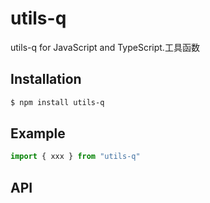 <!--
 * @Author: lrqnew
 * @Date: 2021-12-15 15:17:47
 * @LastEditors: Please set LastEditors
 * @LastEditTime: 2021-12-15 18:28:32
 * @FilePath: \q-utils\README.MD
 * @Description: 
-->
# utils-q

utils-q for JavaScript and TypeScript.工具函数

## Installation

```bash
$ npm install utils-q
```

## Example

```js
import { xxx } from "utils-q"

```

## API



